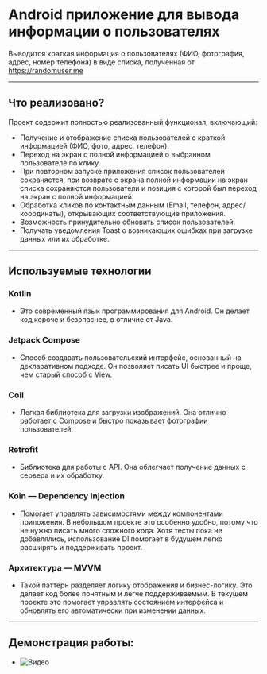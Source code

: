 # Android приложение для вывода информации о пользователях

Выводится краткая информация о пользователях (ФИО, фотография, адрес, номер телефона) в виде списка, полученная от https://randomuser.me

---

## Что реализовано?

Проект содержит полностью реализованный функционал, включающий:

- Получение и отображение списка пользователей с краткой информацией (ФИО, фото, адрес, телефон).
- Переход на экран с полной информацией о выбранном пользователе по клику.
- При повторном запуске приложения список пользователей сохраняется, при возврате с экрана полной информации на экран списка сохраняются пользователи и позиция с которой был переход на экран с полной информацией.
- Обработка кликов по контактным данным (Email, телефон, адрес/координаты), открывающих соответствующие приложения.
- Возможность принудительно обновить список пользователей.
- Получать уведомления Toast о возникающих ошибках при загрузке данных или их обработке.

---

## Используемые технологии

### Kotlin
- Это современный язык программирования для Android. Он делает код короче и безопаснее, в отличие от Java.

### Jetpack Compose
- Способ создавать пользовательский интерфейс, основанный на декларативном подходе. Он позволяет писать UI быстрее и проще, чем старый способ с View.

### Coil
- Легкая библиотека для загрузки изображений. Она отлично работает с Compose и быстро показывает фотографии пользователей.

### Retrofit
- Библиотека для работы с API. Она облегчает получение данных с сервера и их обработку.

### Koin — Dependency Injection
- Помогает управлять зависимостями между компонентами приложения. В небольшом проекте это особенно удобно, потому что не нужно писать много сложного кода. Хотя тесты пока не добавлялись, использование DI помогает в будущем легко расширять и поддерживать проект.

### Архитектура — MVVM
- Такой паттерн разделяет логику отображения и бизнес-логику. Это делает код более понятным и легче поддерживаемым. В текущем проекте это помогает управлять состоянием интерфейса и обновлять его автоматически при изменении данных.

---

## Демонстрация работы:
- ![Видео](app/src/main/res/drawable/video.gif)